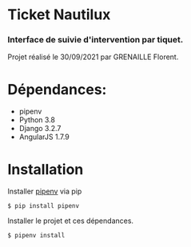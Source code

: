 # Ticket Nautilux
### Interface de suivie d'intervention par tiquet.
Projet réalisé le 30/09/2021 par GRENAILLE Florent.

# Dépendances:
- pipenv
- Python 3.8
- Django 3.2.7
- AngularJS 1.7.9

# Installation
Installer [pipenv](https://pypi.org/project/pipenv/) via pip
```shell
$ pip install pipenv
```

Installer le projet et ces dépendances.
```shell
$ pipenv install
```

